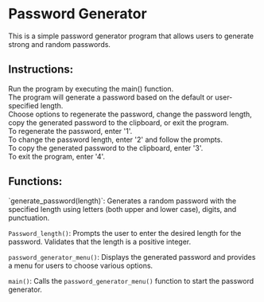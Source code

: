 # Password Generator
This is a simple password generator program that allows users to generate strong and random passwords.

<h2>Instructions:</h2>
Run the program by executing the main() function.<br>
The program will generate a password based on the default or user-specified length.<br>
Choose options to regenerate the password, change the password length, copy the generated password to the clipboard, or exit the program.<br>
To regenerate the password, enter '1'.<br>
To change the password length, enter '2' and follow the prompts.<br>
To copy the generated password to the clipboard, enter '3'.<br>
To exit the program, enter '4'.
<h2>Functions:</h2>
`generate_password(length)`: Generates a random password with the specified length using letters (both upper and lower case), digits, and punctuation.<br>

`Password_length()`: Prompts the user to enter the desired length for the password. Validates that the length is a positive integer.

`password_generator_menu()`: Displays the generated password and provides a menu for users to choose various options.

`main()`: Calls the `password_generator_menu()` function to start the password generator.